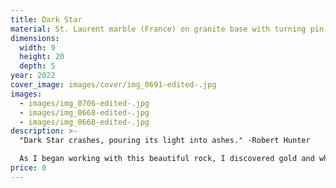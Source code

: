 ```yaml
---
title: Dark Star
material: St. Laurent marble (France) on granite base with turning pin
dimensions:
  width: 9
  height: 20
  depth: 5
year: 2022
cover_image: images/cover/img_0691-edited-.jpg
images:
  - images/img_0706-edited-.jpg
  - images/img_0668-edited-.jpg
  - images/img_0668-edited-.jpg
description: >-
  "Dark Star crashes, pouring its light into ashes." -Robert Hunter

  As I began working with this beautiful rock, I discovered gold and white veins that seemed to be bursting from a central point; or, conversely, streaks of energy being sucked in to a void.  
price: 0
---
```

